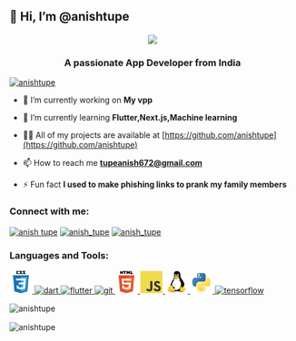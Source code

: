 <h2>                            👋 Hi, I’m @anishtupe                             </h2>

<div align="center">
  <img src="https://64.media.tumblr.com/8fc2974ef1e28d2882aaa87e3b19bca6/03db0e1df7014add-ab/s640x960/d354e6a1340c3a5fb57ba0f32b7f8b3c354c26fc.gifv" align="center" style="height: 200px">
</div>

 <h3 align="center">A passionate App Developer from India</h3>

  
 

<p align="left"> <a href="https://github.com/ryo-ma/github-profile-trophy"><img src="https://github-profile-trophy.vercel.app/?username=anishtupe" alt="anishtupe" /></a> </p>

- 🔭 I’m currently working on **My vpp**

- 🌱 I’m currently learning **Flutter,Next.js,Machine learning**

- 👨‍💻 All of my projects are available at [https://github.com/anishtupe](https://github.com/anishtupe)

- 📫 How to reach me **tupeanish672@gmail.com**

- ⚡ Fun fact **I used to make phishing links to prank my family members**

<h3 align="left">Connect with me:</h3>
<p align="left">
<a href="https://www.linkedin.com/in/anish-tupe-05a061206/overlay/about-this-profile/?lipi=urn%3Ali%3Apage%3Ad_flagship3_profile_view_base%3BMZIR1hZ%2BSOSNHimpgxRaPA%3D%3D" target="blank"><img align="center" src="https://raw.githubusercontent.com/rahuldkjain/github-profile-readme-generator/master/src/images/icons/Social/linked-in-alt.svg" alt="anish tupe" height="30" width="40" /></a>
<a href="https://instagram.com/anish_tupe" target="blank"><img align="center" src="https://raw.githubusercontent.com/rahuldkjain/github-profile-readme-generator/master/src/images/icons/Social/instagram.svg" alt="anish_tupe" height="30" width="40" /></a>
<a href="https://www.leetcode.com/anish_tupe" target="blank"><img align="center" src="https://raw.githubusercontent.com/rahuldkjain/github-profile-readme-generator/master/src/images/icons/Social/leet-code.svg" alt="anish_tupe" height="30" width="40" /></a>
</p>

<h3 align="left">Languages and Tools:</h3>
<p align="left"> <a href="https://www.w3schools.com/css/" target="_blank" rel="noreferrer"> <img src="https://raw.githubusercontent.com/devicons/devicon/master/icons/css3/css3-original-wordmark.svg" alt="css3" width="40" height="40"/> </a> <a href="https://dart.dev" target="_blank" rel="noreferrer"> <img src="https://www.vectorlogo.zone/logos/dartlang/dartlang-icon.svg" alt="dart" width="40" height="40"/> </a> <a href="https://flutter.dev" target="_blank" rel="noreferrer"> <img src="https://www.vectorlogo.zone/logos/flutterio/flutterio-icon.svg" alt="flutter" width="40" height="40"/> </a> <a href="https://git-scm.com/" target="_blank" rel="noreferrer"> <img src="https://www.vectorlogo.zone/logos/git-scm/git-scm-icon.svg" alt="git" width="40" height="40"/> </a> <a href="https://www.w3.org/html/" target="_blank" rel="noreferrer"> <img src="https://raw.githubusercontent.com/devicons/devicon/master/icons/html5/html5-original-wordmark.svg" alt="html5" width="40" height="40"/> </a> <a href="https://developer.mozilla.org/en-US/docs/Web/JavaScript" target="_blank" rel="noreferrer"> <img src="https://raw.githubusercontent.com/devicons/devicon/master/icons/javascript/javascript-original.svg" alt="javascript" width="40" height="40"/> </a> <a href="https://www.linux.org/" target="_blank" rel="noreferrer"> <img src="https://raw.githubusercontent.com/devicons/devicon/master/icons/linux/linux-original.svg" alt="linux" width="40" height="40"/> </a> <a href="https://www.python.org" target="_blank" rel="noreferrer"> <img src="https://raw.githubusercontent.com/devicons/devicon/master/icons/python/python-original.svg" alt="python" width="40" height="40"/> </a> <a href="https://www.tensorflow.org" target="_blank" rel="noreferrer"> <img src="https://www.vectorlogo.zone/logos/tensorflow/tensorflow-icon.svg" alt="tensorflow" width="40" height="40"/> </a> </p>

<p><img align="center" src="https://github-readme-stats.vercel.app/api/top-langs?username=anishtupe&show_icons=true&locale=en&layout=compact" alt="anishtupe" /></p>

<p><img align="center" src="https://github-readme-streak-stats.herokuapp.com/?user=anishtupe&" alt="anishtupe" /></p>

